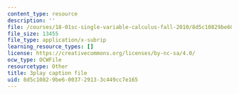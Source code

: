 ```yaml
---
content_type: resource
description: ''
file: /courses/18-01sc-single-variable-calculus-fall-2010/8d5c10829be6003729133c449cc7e165_W7sNkRpcydk.srt
file_size: 13455
file_type: application/x-subrip
learning_resource_types: []
license: https://creativecommons.org/licenses/by-nc-sa/4.0/
ocw_type: OCWFile
resourcetype: Other
title: 3play caption file
uid: 8d5c1082-9be6-0037-2913-3c449cc7e165
---
```


